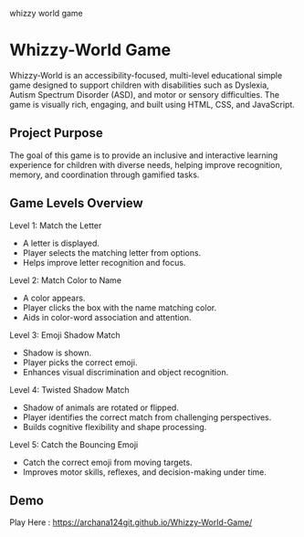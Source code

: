 whizzy world game 

#  Whizzy-World Game

Whizzy-World is an accessibility-focused, multi-level educational simple  game designed to support children with disabilities such as Dyslexia, Autism Spectrum Disorder (ASD), and motor or sensory difficulties. The game is visually rich, engaging, and built using HTML, CSS, and JavaScript.

## Project Purpose

The goal of this game is to provide an inclusive and interactive learning experience for children with diverse needs, helping improve recognition, memory, and coordination through gamified tasks.

##  Game Levels Overview

 Level 1: Match the Letter
- A letter is displayed.
- Player selects the matching letter from options.
- Helps improve letter recognition and focus.

 Level 2: Match Color to Name
- A color  appears.
- Player clicks the box with the name matching color.
- Aids in color-word association and attention.

 Level 3: Emoji Shadow Match
- Shadow is shown.
- Player picks the correct emoji.
- Enhances visual discrimination and object recognition.

 Level 4: Twisted Shadow Match
- Shadow of animals are rotated or flipped.
- Player identifies the correct match from challenging perspectives.
- Builds cognitive flexibility and shape processing.

 Level 5: Catch the Bouncing Emoji
- Catch the correct emoji from moving targets.
- Improves motor skills, reflexes, and decision-making under time.



## Demo
Play Here : https://archana124git.github.io/Whizzy-World-Game/
